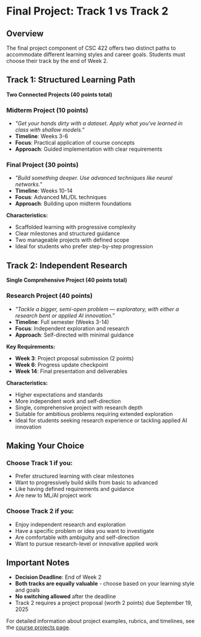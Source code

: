 # Final Project: Track 1 vs Track 2

## Overview
The final project component of CSC 422 offers two distinct paths to accommodate different learning styles and career goals. Students must choose their track by the end of Week 2.

## Track 1: Structured Learning Path
**Two Connected Projects (40 points total)**

### Midterm Project (10 points)
- *"Get your hands dirty with a dataset. Apply what you've learned in class with shallow models."*
- **Timeline**: Weeks 3-6
- **Focus**: Practical application of course concepts
- **Approach**: Guided implementation with clear requirements

### Final Project (30 points)  
- *"Build something deeper. Use advanced techniques like neural networks."*
- **Timeline**: Weeks 10-14
- **Focus**: Advanced ML/DL techniques
- **Approach**: Building upon midterm foundations

**Characteristics:**
- Scaffolded learning with progressive complexity
- Clear milestones and structured guidance
- Two manageable projects with defined scope
- Ideal for students who prefer step-by-step progression

## Track 2: Independent Research
**Single Comprehensive Project (40 points total)**

### Research Project (40 points)
- *"Tackle a bigger, semi-open problem — exploratory, with either a research bent or applied AI innovation."*
- **Timeline**: Full semester (Weeks 3-14)
- **Focus**: Independent exploration and research
- **Approach**: Self-directed with minimal guidance

**Key Requirements:**
- **Week 3**: Project proposal submission (2 points)
- **Week 6**: Progress update checkpoint
- **Week 14**: Final presentation and deliverables

**Characteristics:**
- Higher expectations and standards
- More independent work and self-direction
- Single, comprehensive project with research depth
- Suitable for ambitious problems requiring extended exploration
- Ideal for students seeking research experience or tackling applied AI innovation

## Making Your Choice

### Choose Track 1 if you:
- Prefer structured learning with clear milestones
- Want to progressively build skills from basic to advanced
- Like having defined requirements and guidance
- Are new to ML/AI project work

### Choose Track 2 if you:
- Enjoy independent research and exploration
- Have a specific problem or idea you want to investigate
- Are comfortable with ambiguity and self-direction
- Want to pursue research-level or innovative applied work

## Important Notes
- **Decision Deadline**: End of Week 2
- **Both tracks are equally valuable** - choose based on your learning style and goals
- **No switching allowed** after the deadline
- Track 2 requires a project proposal (worth 2 points) due September 19, 2025

For detailed information about project examples, rubrics, and timelines, see the [course projects page](https://robbyswimmer.github.io/CBU-CSC422/projects.html#rubric-track2).